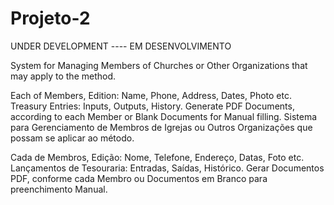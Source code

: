 # Projeto-2

UNDER DEVELOPMENT ---- EM DESENVOLVIMENTO

System for Managing Members of Churches or Other Organizations that may apply to the method.

Each of Members, Edition: Name, Phone, Address, Dates, Photo etc.
Treasury Entries: Inputs, Outputs, History.
Generate PDF Documents, according to each Member or Blank Documents for Manual filling.
Sistema para Gerenciamento de Membros de Igrejas ou Outros Organizações que possam se aplicar ao método.

Cada de Membros, Edição: Nome, Telefone, Endereço, Datas, Foto etc.
Lançamentos de Tesouraria: Entradas, Saídas, Histórico.
Gerar Documentos PDF, conforme cada Membro ou Documentos em Branco para preenchimento Manual.
